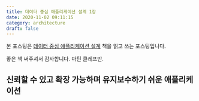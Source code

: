 ```yaml
---
title: 데이터 중심 애플리케이션 설계 1장
date: 2020-11-02 09:11:15
category: architecture
draft: false
---
```


본 포스팅은 [데이터 중심 애플리케이션 설계](http://www.yes24.com/Product/Goods/59566585) 책을 읽고 쓰는 포스팅입니다.

좋은 책 써주셔서 감사합니다. 마틴 클레프만.

## 신뢰할 수 있고 확장 가능하며 유지보수하기 쉬운 애플리케이션

